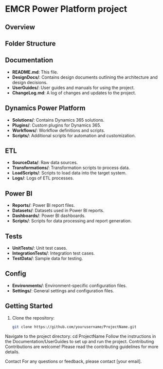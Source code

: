 # EMCR Power Platform project

## Overview


## Folder Structure
## Documentation
- **README.md**: This file.
- **DesignDocs/**: Contains design documents outlining the architecture and design decisions.
- **UserGuides/**: User guides and manuals for using the project.
- **ChangeLog.md**: A log of changes and updates to the project.

## Dynamics Power Platform
- **Solutions/**: Contains Dynamics 365 solutions.
- **Plugins/**: Custom plugins for Dynamics 365.
- **Workflows/**: Workflow definitions and scripts.
- **Scripts/**: Additional scripts for automation and customization.

## ETL
- **SourceData/**: Raw data sources.
- **Transformations/**: Transformation scripts to process data.
- **LoadScripts/**: Scripts to load data into the target system.
- **Logs/**: Logs of ETL processes.

## Power BI
- **Reports/**: Power BI report files.
- **Datasets/**: Datasets used in Power BI reports.
- **Dashboards/**: Power BI dashboards.
- **Scripts/**: Scripts for data processing and report generation.

## Tests
- **UnitTests/**: Unit test cases.
- **IntegrationTests/**: Integration test cases.
- **TestData/**: Sample data for testing.

## Config
- **Environments/**: Environment-specific configuration files.
- **Settings/**: General settings and configuration files.

## Getting Started
1. Clone the repository:
   ```bash
   git clone https://github.com/yourusername/ProjectName.git

Navigate to the project directory:
cd ProjectName
Follow the instructions in the Documentation/UserGuides to set up and run the project.
Contributing
Contributions are welcome! Please read the contributing guidelines for more details.

Contact
For any questions or feedback, please contact [your email].